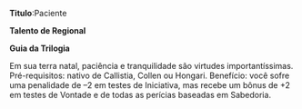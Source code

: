 **Titulo**:Paciente

**Talento de Regional**

**Guia da Trilogia**

 Em sua terra natal, paciência e tranquilidade são virtudes importantíssimas. Pré-requisitos: nativo de Callistia, Collen ou Hongari. Benefício: você sofre uma penalidade de –2 em testes de Iniciativa, mas recebe um bônus de +2 em testes de Vontade e de todas as perícias baseadas em Sabedoria.